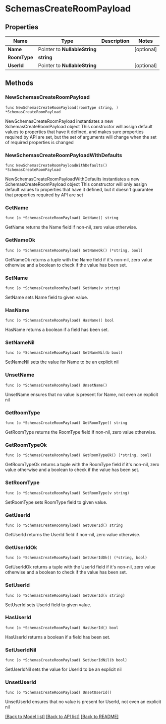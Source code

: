 # SchemasCreateRoomPayload

## Properties

Name | Type | Description | Notes
------------ | ------------- | ------------- | -------------
**Name** | Pointer to **NullableString** |  | [optional] 
**RoomType** | **string** |  | 
**UserId** | Pointer to **NullableString** |  | [optional] 

## Methods

### NewSchemasCreateRoomPayload

`func NewSchemasCreateRoomPayload(roomType string, ) *SchemasCreateRoomPayload`

NewSchemasCreateRoomPayload instantiates a new SchemasCreateRoomPayload object
This constructor will assign default values to properties that have it defined,
and makes sure properties required by API are set, but the set of arguments
will change when the set of required properties is changed

### NewSchemasCreateRoomPayloadWithDefaults

`func NewSchemasCreateRoomPayloadWithDefaults() *SchemasCreateRoomPayload`

NewSchemasCreateRoomPayloadWithDefaults instantiates a new SchemasCreateRoomPayload object
This constructor will only assign default values to properties that have it defined,
but it doesn't guarantee that properties required by API are set

### GetName

`func (o *SchemasCreateRoomPayload) GetName() string`

GetName returns the Name field if non-nil, zero value otherwise.

### GetNameOk

`func (o *SchemasCreateRoomPayload) GetNameOk() (*string, bool)`

GetNameOk returns a tuple with the Name field if it's non-nil, zero value otherwise
and a boolean to check if the value has been set.

### SetName

`func (o *SchemasCreateRoomPayload) SetName(v string)`

SetName sets Name field to given value.

### HasName

`func (o *SchemasCreateRoomPayload) HasName() bool`

HasName returns a boolean if a field has been set.

### SetNameNil

`func (o *SchemasCreateRoomPayload) SetNameNil(b bool)`

 SetNameNil sets the value for Name to be an explicit nil

### UnsetName
`func (o *SchemasCreateRoomPayload) UnsetName()`

UnsetName ensures that no value is present for Name, not even an explicit nil
### GetRoomType

`func (o *SchemasCreateRoomPayload) GetRoomType() string`

GetRoomType returns the RoomType field if non-nil, zero value otherwise.

### GetRoomTypeOk

`func (o *SchemasCreateRoomPayload) GetRoomTypeOk() (*string, bool)`

GetRoomTypeOk returns a tuple with the RoomType field if it's non-nil, zero value otherwise
and a boolean to check if the value has been set.

### SetRoomType

`func (o *SchemasCreateRoomPayload) SetRoomType(v string)`

SetRoomType sets RoomType field to given value.


### GetUserId

`func (o *SchemasCreateRoomPayload) GetUserId() string`

GetUserId returns the UserId field if non-nil, zero value otherwise.

### GetUserIdOk

`func (o *SchemasCreateRoomPayload) GetUserIdOk() (*string, bool)`

GetUserIdOk returns a tuple with the UserId field if it's non-nil, zero value otherwise
and a boolean to check if the value has been set.

### SetUserId

`func (o *SchemasCreateRoomPayload) SetUserId(v string)`

SetUserId sets UserId field to given value.

### HasUserId

`func (o *SchemasCreateRoomPayload) HasUserId() bool`

HasUserId returns a boolean if a field has been set.

### SetUserIdNil

`func (o *SchemasCreateRoomPayload) SetUserIdNil(b bool)`

 SetUserIdNil sets the value for UserId to be an explicit nil

### UnsetUserId
`func (o *SchemasCreateRoomPayload) UnsetUserId()`

UnsetUserId ensures that no value is present for UserId, not even an explicit nil

[[Back to Model list]](../README.md#documentation-for-models) [[Back to API list]](../README.md#documentation-for-api-endpoints) [[Back to README]](../README.md)


